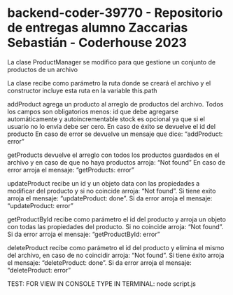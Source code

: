 # backend-coder-39770 - Repositorio de entregas alumno Zaccarias Sebastián - Coderhouse 2023

La clase ProductManager se modifico para que gestione un conjunto de productos de un archivo

La clase recibe como parámetro la ruta donde se creará el archivo y el constructor incluye esta ruta en la variable this.path

addProduct agrega un producto al arreglo de productos del archivo. Todos los campos son obligatorios menos: id que debe agregarse automáticamente y autoincrementable stock es opcional ya que si el usuario no lo envía debe ser cero. En caso de éxito se devuelve el id del producto En caso de error se devuelve un mensaje que dice: “addProduct: error”

getProducts devuelve el arreglo con todos los productos guardados en el archivo y en caso de que no haya productos arroja: “Not found” En caso de error arroja el mensaje: “getProducts: error”

updateProduct recibe un id y un objeto data con las propiedades a modificar del producto y si no coincide arroja: “Not found”. Si tiene exito arroja el mensaje: “updateProduct: done”. Si da error arroja el mensaje: “updateProduct: error”

getProductById recibe como parámetro el id del producto y arroja un objeto con todas las propiedades del producto. Si no coincide arroja: “Not found”. Si da error arroja el mensaje: “getProductById: error”

deleteProduct recibe como parámetro el id del producto y elimina el mismo del archivo, en caso de no coincidir arroja: “Not found”. Si tiene éxito arroja el mensaje: “deleteProduct: done”. Si da error arroja el mensaje: “deleteProduct: error”

TEST: FOR VIEW IN CONSOLE TYPE IN TERMINAL: node script.js
